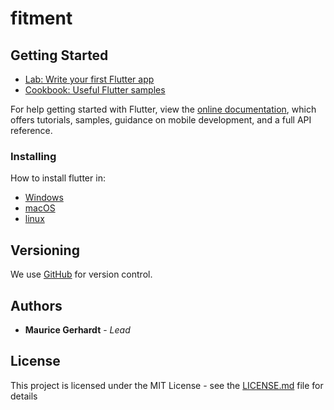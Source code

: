 # fitment

## Getting Started

- [Lab: Write your first Flutter app](https://flutter.dev/docs/get-started/codelab)
- [Cookbook: Useful Flutter samples](https://flutter.dev/docs/cookbook)

For help getting started with Flutter, view the
[online documentation](https://flutter.dev/docs), which offers tutorials,
samples, guidance on mobile development, and a full API reference.

### Installing

How to install flutter in:

- [Windows](https://flutter.dev/docs/get-started/install/windows)
- [macOS](https://flutter.dev/docs/get-started/install/macos)
- [linux](https://flutter.dev/docs/get-started/install/linux)

## Versioning

We use [GitHub](https://github.com/mrcgrhrdt/fitment) for version control.

## Authors

* **Maurice Gerhardt** - *Lead*

## License

This project is licensed under the MIT License - see the [LICENSE.md](LICENSE.md) file for details

